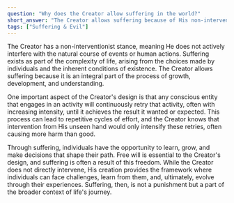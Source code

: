 ```yaml
---
question: "Why does the Creator allow suffering in the world?"
short_answer: "The Creator allows suffering because of His non-interventionist stance, respecting free will and the natural course of existence. Suffering is part of the process that allows for growth, development, and the exercise of choice. Any attempt at intervention could cause more harm, as conscious entities would keep retrying activities with increasing intensity."
tags: ["Suffering & Evil"]
---
```


The Creator has a non-interventionist stance, meaning He does not actively interfere with the natural course of events or human actions. Suffering exists as part of the complexity of life, arising from the choices made by individuals and the inherent conditions of existence. The Creator allows suffering because it is an integral part of the process of growth, development, and understanding.

One important aspect of the Creator's design is that any conscious entity that engages in an activity will continuously retry that activity, often with increasing intensity, until it achieves the result it wanted or expected. This process can lead to repetitive cycles of effort, and the Creator knows that intervention from His unseen hand would only intensify these retries, often causing more harm than good.

Through suffering, individuals have the opportunity to learn, grow, and make decisions that shape their path. Free will is essential to the Creator's design, and suffering is often a result of this freedom. While the Creator does not directly intervene, His creation provides the framework where individuals can face challenges, learn from them, and, ultimately, evolve through their experiences. Suffering, then, is not a punishment but a part of the broader context of life's journey.
